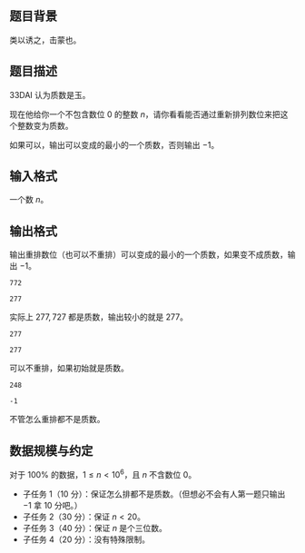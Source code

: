 ## 题目背景

类以诱之，击蒙也。

## 题目描述

33DAI 认为质数是玉。

现在他给你一个不包含数位 $0$ 的整数 $n$，请你看看能否通过重新排列数位来把这个整数变为质数。

如果可以，输出可以变成的最小的一个质数，否则输出 $-1$。

## 输入格式

一个数 $n$。

## 输出格式

输出重排数位（也可以不重排）可以变成的最小的一个质数，如果变不成质数，输出 $-1$。

```input1
772
```

```output1
277
```

实际上 $277,727$ 都是质数，输出较小的就是 $277$。

```input2
277
```

```output2
277
```

可以不重排，如果初始就是质数。


```input3
248
```

```output3
-1
```

不管怎么重排都不是质数。

## 数据规模与约定

对于 $100\%$ 的数据，$1 \le n \lt 10^6$，且 $n$ 不含数位 $0$。

- 子任务 1（10 分）：保证怎么排都不是质数。（但想必不会有人第一题只输出 $-1$ 拿 $10$ 分吧。）
- 子任务 2（30 分）：保证 $n\lt 20$。
- 子任务 3（40 分）：保证 $n$ 是个三位数。
- 子任务 4（20 分）：没有特殊限制。
